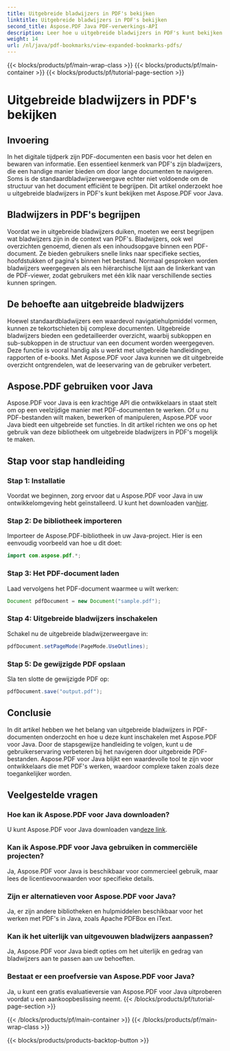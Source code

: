 ```yaml
---
title: Uitgebreide bladwijzers in PDF's bekijken
linktitle: Uitgebreide bladwijzers in PDF's bekijken
second_title: Aspose.PDF Java PDF-verwerkings-API
description: Leer hoe u uitgebreide bladwijzers in PDF's kunt bekijken met Aspose.PDF voor Java. Verbeter de documentnavigatie met stapsgewijze begeleiding.
weight: 14
url: /nl/java/pdf-bookmarks/view-expanded-bookmarks-pdfs/
---
```


{{< blocks/products/pf/main-wrap-class >}}
{{< blocks/products/pf/main-container >}}
{{< blocks/products/pf/tutorial-page-section >}}

# Uitgebreide bladwijzers in PDF's bekijken


## Invoering

In het digitale tijdperk zijn PDF-documenten een basis voor het delen en bewaren van informatie. Een essentieel kenmerk van PDF's zijn bladwijzers, die een handige manier bieden om door lange documenten te navigeren. Soms is de standaardbladwijzerweergave echter niet voldoende om de structuur van het document efficiënt te begrijpen. Dit artikel onderzoekt hoe u uitgebreide bladwijzers in PDF's kunt bekijken met Aspose.PDF voor Java.

## Bladwijzers in PDF's begrijpen

Voordat we in uitgebreide bladwijzers duiken, moeten we eerst begrijpen wat bladwijzers zijn in de context van PDF's. Bladwijzers, ook wel overzichten genoemd, dienen als een inhoudsopgave binnen een PDF-document. Ze bieden gebruikers snelle links naar specifieke secties, hoofdstukken of pagina's binnen het bestand. Normaal gesproken worden bladwijzers weergegeven als een hiërarchische lijst aan de linkerkant van de PDF-viewer, zodat gebruikers met één klik naar verschillende secties kunnen springen.

## De behoefte aan uitgebreide bladwijzers

Hoewel standaardbladwijzers een waardevol navigatiehulpmiddel vormen, kunnen ze tekortschieten bij complexe documenten. Uitgebreide bladwijzers bieden een gedetailleerder overzicht, waarbij subkoppen en sub-subkoppen in de structuur van een document worden weergegeven. Deze functie is vooral handig als u werkt met uitgebreide handleidingen, rapporten of e-books. Met Aspose.PDF voor Java kunnen we dit uitgebreide overzicht ontgrendelen, wat de leeservaring van de gebruiker verbetert.

## Aspose.PDF gebruiken voor Java

Aspose.PDF voor Java is een krachtige API die ontwikkelaars in staat stelt om op een veelzijdige manier met PDF-documenten te werken. Of u nu PDF-bestanden wilt maken, bewerken of manipuleren, Aspose.PDF voor Java biedt een uitgebreide set functies. In dit artikel richten we ons op het gebruik van deze bibliotheek om uitgebreide bladwijzers in PDF's mogelijk te maken.

## Stap voor stap handleiding

### Stap 1: Installatie
 Voordat we beginnen, zorg ervoor dat u Aspose.PDF voor Java in uw ontwikkelomgeving hebt geïnstalleerd. U kunt het downloaden van[hier](https://releases.aspose.com/pdf/java/).

### Stap 2: De bibliotheek importeren
Importeer de Aspose.PDF-bibliotheek in uw Java-project. Hier is een eenvoudig voorbeeld van hoe u dit doet:

```java
import com.aspose.pdf.*;
```

### Stap 3: Het PDF-document laden
Laad vervolgens het PDF-document waarmee u wilt werken:

```java
Document pdfDocument = new Document("sample.pdf");
```

### Stap 4: Uitgebreide bladwijzers inschakelen
Schakel nu de uitgebreide bladwijzerweergave in:

```java
pdfDocument.setPageMode(PageMode.UseOutlines);
```

### Stap 5: De gewijzigde PDF opslaan
Sla ten slotte de gewijzigde PDF op:

```java
pdfDocument.save("output.pdf");
```

## Conclusie

In dit artikel hebben we het belang van uitgebreide bladwijzers in PDF-documenten onderzocht en hoe u deze kunt inschakelen met Aspose.PDF voor Java. Door de stapsgewijze handleiding te volgen, kunt u de gebruikerservaring verbeteren bij het navigeren door uitgebreide PDF-bestanden. Aspose.PDF voor Java blijkt een waardevolle tool te zijn voor ontwikkelaars die met PDF's werken, waardoor complexe taken zoals deze toegankelijker worden.

## Veelgestelde vragen

### Hoe kan ik Aspose.PDF voor Java downloaden?

 U kunt Aspose.PDF voor Java downloaden van[deze link](https://releases.aspose.com/pdf/java/).

### Kan ik Aspose.PDF voor Java gebruiken in commerciële projecten?

Ja, Aspose.PDF voor Java is beschikbaar voor commercieel gebruik, maar lees de licentievoorwaarden voor specifieke details.

### Zijn er alternatieven voor Aspose.PDF voor Java?

Ja, er zijn andere bibliotheken en hulpmiddelen beschikbaar voor het werken met PDF's in Java, zoals Apache PDFBox en iText.

### Kan ik het uiterlijk van uitgevouwen bladwijzers aanpassen?

Ja, Aspose.PDF voor Java biedt opties om het uiterlijk en gedrag van bladwijzers aan te passen aan uw behoeften.

### Bestaat er een proefversie van Aspose.PDF voor Java?

Ja, u kunt een gratis evaluatieversie van Aspose.PDF voor Java uitproberen voordat u een aankoopbeslissing neemt.
{{< /blocks/products/pf/tutorial-page-section >}}

{{< /blocks/products/pf/main-container >}}
{{< /blocks/products/pf/main-wrap-class >}}

{{< blocks/products/products-backtop-button >}}
